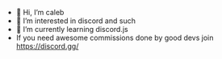 - 👋 Hi, I’m caleb
- 👀 I’m interested in discord and such
- 🌱 I’m currently learning discord.js
-  If you need awesome commissions done by good devs join https://discord.gg/

<!---
rizzmaster11/rizzmaster11 is a ✨ special ✨ repository because its `README.md` (this file) appears on your GitHub profile.
You can click the Preview link to take a look at your changes.
--->
